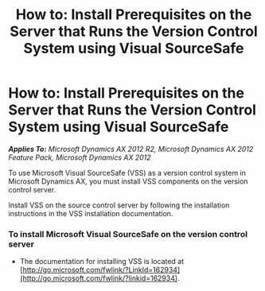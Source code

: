 ﻿---
title: 'How to: Install Prerequisites on the Server that Runs the Version Control System using Visual SourceSafe'
TOCTitle: 'How to: Install Prerequisites on the Server that Runs the Version Control System using Visual SourceSafe'
ms:assetid: 096b91cc-9e24-4d70-ae54-713c0f418e42
ms:mtpsurl: https://msdn.microsoft.com/en-us/library/Gg886619(v=AX.60)
ms:contentKeyID: 35267983
ms.date: 11/07/2012
mtps_version: v=AX.60
---

# How to: Install Prerequisites on the Server that Runs the Version Control System using Visual SourceSafe 


_**Applies To:** Microsoft Dynamics AX 2012 R2, Microsoft Dynamics AX 2012 Feature Pack, Microsoft Dynamics AX 2012_

To use Microsoft Visual SourceSafe (VSS) as a version control system in Microsoft Dynamics AX, you must install VSS components on the version control server.

Install VSS on the source control server by following the installation instructions in the VSS installation documentation.

### To install Microsoft Visual SourceSafe on the version control server

  - The documentation for installing VSS is located at [http://go.microsoft.com/fwlink/?LinkId=162934](http://go.microsoft.com/fwlink/?linkid=162934).

